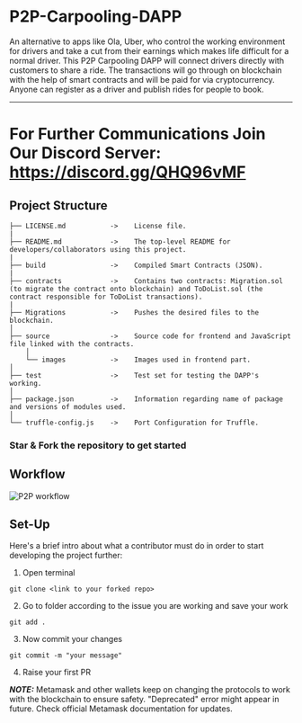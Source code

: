 # P2P-Carpooling-DAPP


An alternative to apps like Ola, Uber, who control the working environment
for drivers and take a cut from their earnings which makes life
difficult for a normal driver. This P2P Carpooling DAPP will connect
drivers directly with customers to share a ride. The transactions
will go through on blockchain with the help of smart contracts and
will be paid for via cryptocurrency. Anyone can register as a driver
and publish rides for people to book.

<hr>

# For Further Communications Join Our Discord Server: https://discord.gg/QHQ96vMF



## Project Structure

    ├── LICENSE.md           ->    License file.
    |
    ├── README.md            ->    The top-level README for developers/collaborators using this project.
    |
    ├── build                ->    Compiled Smart Contracts (JSON).
    |
    ├── contracts            ->    Contains two contracts: Migration.sol (to migrate the contract onto blockchain) and ToDoList.sol (the contract responsible for ToDoList transactions).
    |
    ├── Migrations           ->    Pushes the desired files to the blockchain.
    │   
    ├── source               ->    Source code for frontend and JavaScript file linked with the contracts.
        │
        └── images           ->    Images used in frontend part.      
    │
    ├── test                 ->    Test set for testing the DAPP's working.
    │
    ├── package.json         ->    Information regarding name of package and versions of modules used.
    │ 
    └── truffle-config.js    ->    Port Configuration for Truffle.     


### Star & Fork the repository to get started


## Workflow
 ![P2P workflow](https://user-images.githubusercontent.com/93368863/171994954-f694afc5-0a50-4662-b9f9-4d4b7c0b253b.png)

## Set-Up
Here's a brief intro about what a contributor must do in order to start developing the project further:

1. Open terminal

```
git clone <link to your forked repo>
```

2. Go to folder according to the issue you are working and save your work

```
git add .
```

3. Now commit your changes

```
git commit -m "your message"
```

4. Raise your first PR 



**_NOTE:_** Metamask and other wallets keep on changing the protocols to work with the blockchain to ensure safety. "Deprecated" error might appear in future. Check official Metamask documentation for updates.
